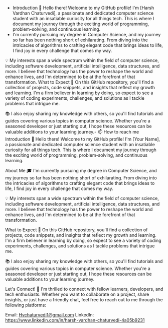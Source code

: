 - Introduction
👋 Hello there! Welcome to my GitHub profile! I'm [Harsh Vardhan Chaturvedi], a passionate and dedicated computer science student with an insatiable curiosity for all things tech. This is where I document my journey through the exciting world of programming, problem-solving, and continuous learning.
-  I'm currently pursuing my degree in Computer Science, and my journey so far has been nothing short of exhilarating. From diving into the intricacies of algorithms to crafting elegant code that brings ideas to life, I find joy in every challenge that comes my way.

💡 My interests span a wide spectrum within the field of computer science, including software development, artificial intelligence, data structures, and more. I believe that technology has the power to reshape the world and enhance lives, and I'm determined to be at the forefront of that transformation.
What to Expect
🌱 On this GitHub repository, you'll find a collection of projects, code snippets, and insights that reflect my growth and learning. I'm a firm believer in learning by doing, so expect to see a variety of coding experiments, challenges, and solutions as I tackle problems that intrigue me.

📚 I also enjoy sharing my knowledge with others, so you'll find tutorials and guides covering various topics in computer science. Whether you're a seasoned developer or just starting out, I hope these resources can be valuable additions to your learning journey.- 
📫 How to reach me 
Introduction
👋 Hello there! Welcome to my GitHub profile! I'm [Your Name], a passionate and dedicated computer science student with an insatiable curiosity for all things tech. This is where I document my journey through the exciting world of programming, problem-solving, and continuous learning.

About Me
🎓 I'm currently pursuing my degree in Computer Science, and my journey so far has been nothing short of exhilarating. From diving into the intricacies of algorithms to crafting elegant code that brings ideas to life, I find joy in every challenge that comes my way.

💡 My interests span a wide spectrum within the field of computer science, including software development, artificial intelligence, data structures, and more. I believe that technology has the power to reshape the world and enhance lives, and I'm determined to be at the forefront of that transformation.

What to Expect
🌱 On this GitHub repository, you'll find a collection of projects, code snippets, and insights that reflect my growth and learning. I'm a firm believer in learning by doing, so expect to see a variety of coding experiments, challenges, and solutions as I tackle problems that intrigue me.

📚 I also enjoy sharing my knowledge with others, so you'll find tutorials and guides covering various topics in computer science. Whether you're a seasoned developer or just starting out, I hope these resources can be valuable additions to your learning journey.

Let's Connect!
🤝 I'm thrilled to connect with fellow learners, developers, and tech enthusiasts. Whether you want to collaborate on a project, share insights, or just have a friendly chat, feel free to reach out to me through the following platforms:

Email: Hvchaturvedi1@gmail.com
LinkedIn: https://www.linkedin.com/in/harsh-vardhan-chaturvedi-4a05b9231

<!---
Harsh112256/Harsh112256 is a ✨ special ✨ repository because its `README.md` (this file) appears on your GitHub profile.
You can click the Preview link to take a look at your changes.
--->
